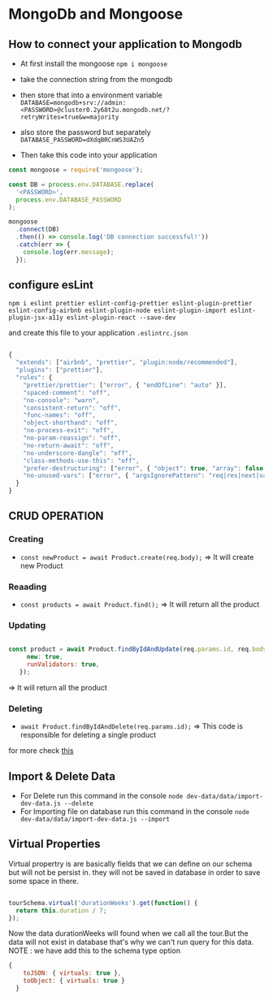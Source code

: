# MongoDb and Mongoose

## How to connect your application to Mongodb

- At first install the mongoose `npm i mongoose`
- take the connection string from the mongodb
- then store that into a environment variable
  `DATABASE=mongodb+srv://admin:<PASSWORD>@cluster0.2y68t2u.mongodb.net/?retryWrites=true&w=majority`
- also store the password but separately
  `DATABASE_PASSWORD=dXdqBRCnWS3UAZn5`

- Then take this code into your application

```JavaScript
const mongoose = require('mongoose');

const DB = process.env.DATABASE.replace(
  '<PASSWORD>',
  process.env.DATABASE_PASSWORD
);

mongoose
  .connect(DB)
  .then(() => console.log('DB connection successful!'))
  .catch(err => {
    console.log(err.message);
  });

```

## configure esLint

`npm i eslint prettier eslint-config-prettier eslint-plugin-prettier eslint-config-airbnb eslint-plugin-node eslint-plugin-import eslint-plugin-jsx-a11y eslint-plugin-react --save-dev`

and create this file to your application `.eslintrc.json`

```JavaScript

{
  "extends": ["airbnb", "prettier", "plugin:node/recommended"],
  "plugins": ["prettier"],
  "rules": {
    "prettier/prettier": ["error", { "endOfLine": "auto" }],
    "spaced-comment": "off",
    "no-console": "warn",
    "consistent-return": "off",
    "func-names": "off",
    "object-shorthand": "off",
    "no-process-exit": "off",
    "no-param-reassign": "off",
    "no-return-await": "off",
    "no-underscore-dangle": "off",
    "class-methods-use-this": "off",
    "prefer-destructuring": ["error", { "object": true, "array": false }],
    "no-unused-vars": ["error", { "argsIgnorePattern": "req|res|next|val" }]
  }
}

```

## CRUD OPERATION

### Creating

- `const newProduct = await Product.create(req.body);` => It will create new Product

### Reaading

- `const products = await Product.find();` => It will return all the product

### Updating

```JavaScript

const product = await Product.findByIdAndUpdate(req.params.id, req.body, {
     new: true,
     runValidators: true,
   });

```

=> It will return all the product

### Deleting

- `await Product.findByIdAndDelete(req.params.id);` => This code is responsible for deleting a single product

for more check [this](https://mongoosejs.com/docs/queries.html)

## Import & Delete Data

- For Delete run this command in the console `node dev-data/data/import-dev-data.js --delete`
- For Importing file on database run this command in the console `node dev-data/data/import-dev-data.js --import`

## Virtual Properties

Virtual propertry is are basically fields that we can define on our schema but will not be persist in. they will not be saved in database in order to save some space in there.

```JavaScript

tourSchema.virtual('durationWeeks').get(function() {
  return this.duration / 7;
});

```

Now the data durationWeeks will found when we call all the tour.But the data will not exist in database that's why we can't run query for this data.
NOTE : we have add this to the schema type option

```JavaScript
{
    toJSON: { virtuals: true },
    toObject: { virtuals: true }
  }
```
